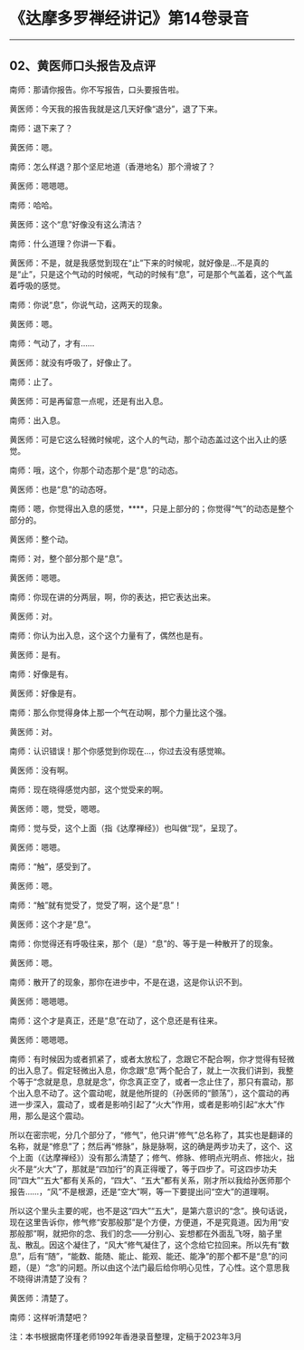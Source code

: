 # 《达摩多罗禅经讲记》第14卷录音

------

## 02、黄医师口头报告及点评

南师：那请你报告。你不写报告，口头要报告啦。

黄医师：今天我的报告我就是这几天好像“退分”，退了下来。

南师：退下来了？

黄医师：嗯。

南师：怎么样退？那个坚尼地道（香港地名）那个滑坡了？

黄医师：嗯嗯嗯。

南师：哈哈。

黄医师：这个“息”好像没有这么清洁？

南师：什么道理？你讲一下看。

黄医师：不是，就是我感觉到现在“止”下来的时候呢，就好像是…不是真的是“止”，只是这个气动的时候呢，气动的时候有“息”，可是那个气盖着，这个气盖着呼吸的感觉。

南师：你说“息”，你说气动，这两天的现象。

黄医师：嗯。

南师：气动了，才有……

黄医师：就没有呼吸了，好像止了。

南师：止了。

黄医师：可是再留意一点呢，还是有出入息。

南师：出入息。

黄医师：可是它这么轻微时候呢，这个人的气动，那个动态盖过这个出入止的感觉。

南师：哦，这个，你那个动态那个是“息”的动态。

黄医师：也是“息”的动态呀。

南师：嗯，你觉得出入息的感觉，****，只是上部分的；你觉得“气”的动态是整个部分的。

黄医师：整个动。

南师：对，整个部分那个是“息”。

黄医师：嗯嗯。

南师：你现在讲的分两层，啊，你的表达，把它表达出来。

黄医师：对。

南师：你认为出入息，这个这个力量有了，偶然也是有。

黄医师：是有。

南师：好像是有。

黄医师：好像是有。

南师：那么你觉得身体上那一个气在动啊，那个力量比这个强。

黄医师：对。

南师：认识错误！那个你感觉到你现在…，你过去没有感觉嘛。

黄医师：没有啊。

南师：现在晓得感觉内部，这个觉受来的啊。

黄医师：嗯，觉受，嗯嗯。

南师：觉与受，这个上面（指《达摩禅经》）也叫做“现”，呈现了。

黄医师：嗯嗯。

南师：“触”，感受到了。

黄医师：嗯。

南师：“触”就有觉受了，觉受了啊，这个是“息”！

黄医师：这个才是“息”。

南师：你觉得还有呼吸往来，那个（是）“息”的、等于是一种散开了的现象。

黄医师：嗯。

南师：散开了的现象，那你在进步中，不是在退，这是你认识不到。

黄医师：嗯嗯嗯。

南师：这个才是真正，还是“息”在动了，这个息还是有往来。

黄医师：嗯嗯嗯。

南师：有时候因为或者抓紧了，或者太放松了，念跟它不配合啊，你才觉得有轻微的出入息了。假定轻微出入息，你念跟“息”两个配合了，就上一次我们讲到，我整个等于“念就是息，息就是念”，你念真正空了，或者一念止住了，那只有震动，那个出入息不动了。这个震动呢，就是他所提的（孙医师的“颤荡”），这个震动的再进一步深入，震动了，或者是影响引起了“火大”作用，或者是影响引起“水大”作用，那么是这个震动。

所以在密宗呢，分几个部分了，“修气”，他只讲“修气”总名称了，其实也是翻译的名称，就是“修息”了；然后再“修脉”，脉是脉啊，这的确是两步功夫了，这个、这个上面（《达摩禅经》）没有那么清楚了；修气、修脉、修明点光明点、修拙火，拙火不是“火大”了，那就是“四加行”的真正得暧了，等于四步了。可这四步功夫同“四大”“五大”都有关系的，“四大”、“五大”都有关系，刚才所以我给孙医师那个报告……，“风”不是根源，还是“空大”啊，等一下要提出问“空大”的道理啊。

所以这个里头主要的呢，也不是这“四大”“五大”，是第六意识的“念”。换句话说，现在这里告诉你，修气修“安那般那”是个方便，方便道，不是究竟道。因为用“安那般那”啊，就把你的念、我们的念——分别心、妄想都在外面乱飞呀，脑子里乱、散乱。因这个凝住了，“风大”修气凝住了，这个念给它拉回来。所以先有“数息”，后有“随”，“能数、能随、能止、能观、能还、能净”的那个都不是“息”的问题，（是）“念”的问题。所以由这个法门最后给你明心见性，了心性。这个意思我不晓得讲清楚了没有？

黄医师：清楚了。

南师：这样听清楚吧？

注：本书根据南怀瑾老师1992年香港录音整理，定稿于2023年3月

